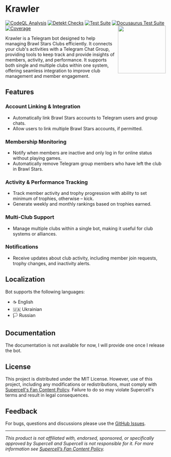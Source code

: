 # Krawler
[![CodeQL Analysis](https://github.com/y9vad9/krawler/actions/workflows/analyse.codeql.yml/badge.svg)](https://github.com/y9vad9/krawler/actions/workflows/analyse.codeql.yml) [![Detekt Checks](https://github.com/y9vad9/krawler/actions/workflows/check.detekt.yml/badge.svg)](https://github.com/y9vad9/krawler/actions/workflows/check.detekt.yml) [![Test Suite](https://github.com/y9vad9/krawler/actions/workflows/check.kotlin-tests.yml/badge.svg)](https://github.com/y9vad9/krawler/actions/workflows/check.kotlin-tests.yml) [![Docusaurus Test Suite](https://github.com/y9vad9/krawler/actions/workflows/check.docusaurus-tests.yml/badge.svg)](https://github.com/y9vad9/krawler/actions/workflows/check.docusaurus-tests.yml) [![Coverage](https://codecov.io/gh/y9vad9/krawler/branch/main/graph/badge.svg)](https://codecov.io/gh/y9vad9/krawler)
<img src="https://github.com/user-attachments/assets/4ca759bd-a9e0-4da2-871c-93d80687f98d" alt="" height="150px" align="right" />

Krawler is a Telegram bot designed to help managing Brawl Stars Clubs efficiently. It connects your club's activities with a Telegram Chat Group, providing tools to keep track and provide insights of members, activity, and performance. It supports both single and multiple clubs within one system, offering seamless integration to improve club management and member engagement.


## Features

### Account Linking & Integration
- Automatically link Brawl Stars accounts to Telegram users and group chats.
- Allow users to link multiple Brawl Stars accounts, if permitted.

### Membership Monitoring
- Notify when members are inactive and only log in for online status without playing games.
- Automatically remove Telegram group members who have left the club in Brawl Stars.

### Activity & Performance Tracking
- Track member activity and trophy progression with ability to set minimum of trophies, otherwise – kick.
- Generate weekly and monthly rankings based on trophies earned.

### Multi-Club Support
- Manage multiple clubs within a single bot, making it useful for club systems or alliances.

### Notifications
- Receive updates about club activity, including member join requests, trophy changes, and inactivity alerts.

## Localization
Bot supports the following languages:
- ☕️ English
- 🇺🇦 Ukrainian
- 🏳️ Russian

## Documentation
The documentation is not available for now, I will provide one once I release the bot.

## License
This project is distributed under the MIT License. However, use of this project, including any modifications or redistributions, must comply with [Supercell's Fan Content Policy](https://supercell.com/en/fan-content-policy/). Failure to do so may violate Supercell's terms and result in legal consequences.

## Feedback

For bugs, questions and discussions please use
the [GitHub Issues](https://github.com/y9vad9/krawler/issues).
_______
*This product is not affiliated with, endorsed, sponsored, or specifically approved by Supercell and Supercell is not responsible for it.
For more information see [Supercell’s Fan Content Policy](https://supercell.com/en/fan-content-policy/).*
